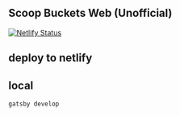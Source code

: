 ## Scoop Buckets Web (Unofficial)

[![Netlify Status](https://api.netlify.com/api/v1/badges/965df306-a386-4e0b-9351-ee2bdb712857/deploy-status)](https://app.netlify.com/sites/elated-jennings-377bff/deploys)

## deploy to netlify

## local
`gatsby develop`